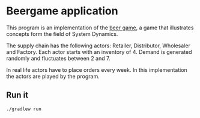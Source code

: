 # Beergame application

This program is an implementation of the [beer game](https://en.wikipedia.org/wiki/Beer_distribution_game), a game that illustrates concepts form the field of System Dynamics. 

The supply chain has the following actors: Retailer, Distributor, Wholesaler and Factory. Each actor starts with an inventory of 4. Demand is generated randomly and fluctuates between 2 and 7.

In real life actors have to place orders every week. In this implementation the actors are played by the program.

## Run it

```bash
./gradlew run
```